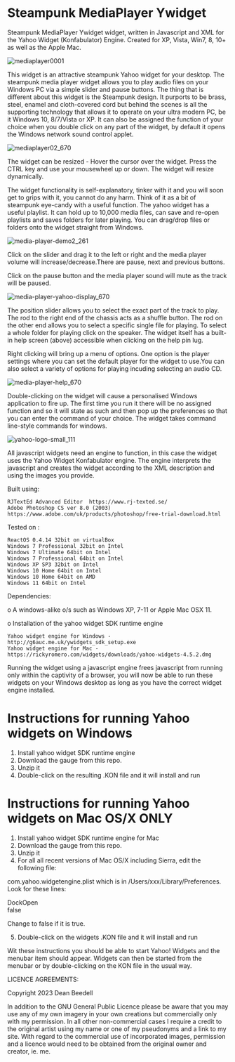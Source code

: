 # Steampunk MediaPlayer Ywidget
 
 Steampunk MediaPlayer Ywidget widget, written in Javascript and XML for the Yahoo 
 Widget (Konfabulator) Engine. Created for XP, Vista, Win7, 8, 10+ as well as the 
 Apple Mac.
 
 ![mediaplayer0001](https://github.com/yereverluvinunclebert/Steampunk-MediaPlayer-Ywidget/assets/2788342/f058d2c2-8f16-4fec-b778-b6faa8cb3eb4)

 This widget is an attractive steampunk Yahoo widget for your desktop. The 
 steampunk media player widget allows you to play audio files on your Windows PC
  via a simple slider and pause buttons. The thing that is different about this 
  widget is the Steampunk design. It purports to be brass, steel, enamel and 
  cloth-covered cord but behind the scenes is all the supporting technology that 
  allows it to operate on your ultra modern PC, be it Windows 10, 8/7/Vista or 
  XP. It can also be assigned the function of your choice when you double click 
  on any part of the widget, by default it opens the Windows network sound 
  control applet.

  ![mediaplayer02_670](https://github.com/yereverluvinunclebert/Steampunk-MediaPlayer-Ywidget/assets/2788342/d9e011aa-e9c8-4bc8-8640-a9f983274d5c)

 The widget can be resized - Hover the cursor over the widget. Press the CTRL key 
 and use your mousewheel up or down. The widget will resize dynamically.
 
 The widget functionality is self-explanatory, tinker with it and you will soon 
 get to grips with it, you cannot do any harm. Think of it as a bit of steampunk 
 eye-candy with a useful function. The yahoo widget has a useful playlist. It 
 can hold up to 10,000 media files, can save and re-open playlists and saves 
 folders for later playing. You can drag/drop files or folders onto the widget 
 straight from Windows.

 ![media-player-demo2_261](https://github.com/yereverluvinunclebert/Steampunk-MediaPlayer-Ywidget/assets/2788342/49cba403-0bfe-469d-8932-ca5b03bc478b)

  Click on the slider and drag it to the left or right and the media player 
 volume will increase/decrease.There are pause, next and previous buttons.
 
 Click on the pause button and the media player sound will mute as the track 
 will be paused.

 ![media-player-yahoo-display_670](https://github.com/yereverluvinunclebert/Steampunk-MediaPlayer-Ywidget/assets/2788342/5a8b0ee5-29d3-4298-8df9-0eae80f052de)


 The position slider allows you to select the exact part of the track to play. 
 The rod to the right end of the chassis acts as a shuffle button. The rod on 
 the other end allows you to select a specific single file for playing. To 
 select a whole folder for playing click on the speaker.
 The widget itself has a built-in help screen (above) accessible when clicking 
 on the help pin lug.
 
 Right clicking will bring up a menu of options. One option is the player 
 settings where you can set the default player for the widget to use.You can 
 also select a variety of options for playing incuding selecting an audio CD.
 
![media-player-help_670](https://github.com/yereverluvinunclebert/Steampunk-MediaPlayer-Ywidget/assets/2788342/7ea3636c-225f-43a4-881f-64ee53b4995b)
 
 Double-clicking on the widget will cause a personalised Windows application to 
 fire up. The first time you run it there will be no assigned function and so it 
 will state as such and then pop up the preferences so that you can enter the 
 command of your choice. The widget takes command line-style commands for 
 windows. 

 ![yahoo-logo-small_111](https://github.com/yereverluvinunclebert/Steampunk-MediaPlayer-Ywidget/assets/2788342/c5668608-ab57-4665-a332-3bc9b7e07a9f)

 All javascript widgets need an engine to function, in this case the widget uses 
 the Yahoo Widget Konfabulator engine. The engine interprets the javascript and 
 creates the widget according to the XML description and using the images you 
 provide. 
 
Built using: 

	RJTextEd Advanced Editor  https://www.rj-texted.se/ 
	Adobe Photoshop CS ver 8.0 (2003)  https://www.adobe.com/uk/products/photoshop/free-trial-download.html  

Tested on :

	ReactOS 0.4.14 32bit on virtualBox    
	Windows 7 Professional 32bit on Intel    
	Windows 7 Ultimate 64bit on Intel    
	Windows 7 Professional 64bit on Intel    
	Windows XP SP3 32bit on Intel    
	Windows 10 Home 64bit on Intel    
	Windows 10 Home 64bit on AMD    
	Windows 11 64bit on Intel 
   
 Dependencies:
 
 o A windows-alike o/s such as Windows XP, 7-11 or Apple Mac OSX 11.    	
 
 o Installation of the yahoo widget SDK runtime engine  
 
	Yahoo widget engine for Windows - http://g6auc.me.uk/ywidgets_sdk_setup.exe  
	Yahoo widget engine for Mac - https://rickyromero.com/widgets/downloads/yahoo-widgets-4.5.2.dmg
 
 Running the widget using a javascript engine frees javascript from running only 
 within the captivity of a browser, you will now be able to run these widgets on 
 your Windows desktop as long as you have the correct widget engine installed.
  
 Instructions for running Yahoo widgets on Windows
 =================================================
 
 1. Install yahoo widget SDK runtime engine
 2. Download the gauge from this repo.
 3. Unzip it
 4. Double-click on the resulting .KON file and it will install and run
 
 Instructions for running Yahoo widgets on Mac OS/X ONLY
 ========================================================
 
 1. Install yahoo widget SDK runtime engine for Mac
 2. Download the gauge from this repo.
 3. Unzip it
 4. For all all recent versions of Mac OS/X including Sierra, edit the following 
 file:
 
 com.yahoo.widgetengine.plist which is in /Users/xxx/Library/Preferences. Look 
 for these lines: 
    
   <key>DockOpen</key>  
   <string>false</string>  
 
 Change to false if it is true.
 
 5. Double-click on the widgets .KON file and it will install and run
 
 Wit these instructions you should be able to start Yahoo! Widgets and the 
 menubar item should appear. Widgets can then be started from the menubar or by 
 double-clicking on the KON file in the usual way.
 
 
 LICENCE AGREEMENTS:
 
 Copyright 2023 Dean Beedell
 
 In addition to the GNU General Public Licence please be aware that you may use
 any of my own imagery in your own creations but commercially only with my
 permission. In all other non-commercial cases I require a credit to the
 original artist using my name or one of my pseudonyms and a link to my site.
 With regard to the commercial use of incorporated images, permission and a
 licence would need to be obtained from the original owner and creator, ie. me.
 
